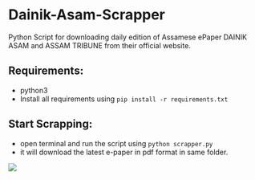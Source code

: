 # Dainik-Asam-Scrapper
Python Script for downloading daily edition of Assamese ePaper DAINIK ASAM and ASSAM TRIBUNE from their official website.


## Requirements:
- python3
- Install all requirements using `pip install -r requirements.txt`

## Start Scrapping:
- open terminal and run the script using `python scrapper.py`
- it will download the latest e-paper in pdf format in same folder.

![​](https://telegra.ph/file/2613f010a9aef007e600d.png)
